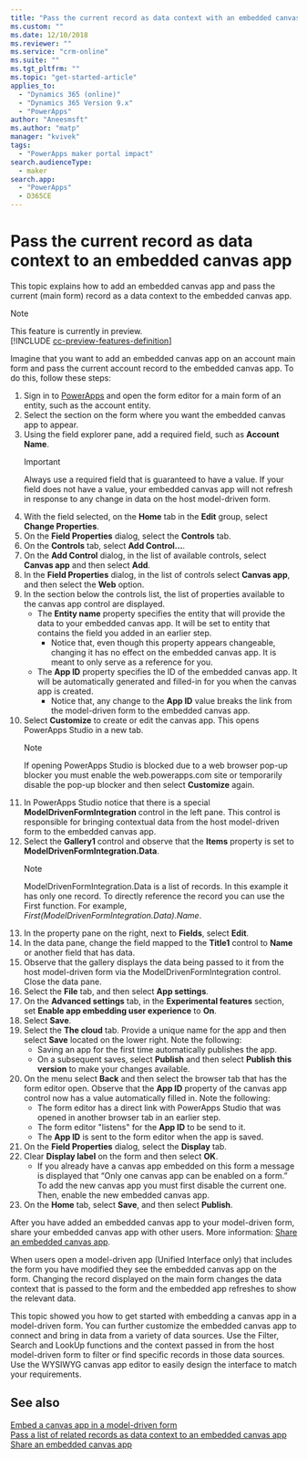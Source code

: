 ```yaml
---
title: "Pass the current record as data context with an embedded canvas app | MicrosoftDocs"
ms.custom: ""
ms.date: 12/10/2018
ms.reviewer: ""
ms.service: "crm-online"
ms.suite: ""
ms.tgt_pltfrm: ""
ms.topic: "get-started-article"
applies_to: 
  - "Dynamics 365 (online)"
  - "Dynamics 365 Version 9.x"
  - "PowerApps"
author: "Aneesmsft"
ms.author: "matp"
manager: "kvivek"
tags: 
  - "PowerApps maker portal impact"
search.audienceType: 
  - maker
search.app: 
  - "PowerApps"
  - D365CE
---
```


# Pass the current record as data context to an embedded canvas app
This topic explains how to add an embedded canvas app and pass the current (main form) record as a data context to the embedded canvas app.

> [!NOTE]
> This feature is currently in preview. <br />
> [!INCLUDE [cc-preview-features-definition](../../includes/cc-preview-features-definition.md)] 

Imagine that you want to add an embedded canvas app on an account main form and pass the current account record to the embedded canvas app. To do this, follow these steps: 

1.	Sign in to [PowerApps](https://web.powerapps.com/?utm_source=padocs&utm_medium=linkinadoc&utm_campaign=referralsfromdoc) and open the form editor for a main form of an entity, such as the account entity. 
2.	Select the section on the form where you want the embedded canvas app to appear.
3.	Using the field explorer pane, add a required field, such as **Account Name**.
      > [!IMPORTANT]
      > Always use a required field that is guaranteed to have a value. If your field does not have a value, your embedded canvas app will not refresh in response to any change in data on the host model-driven form.
4.	With the field selected, on the **Home** tab in the **Edit** group, select **Change Properties**.
5.	On the **Field Properties** dialog, select the **Controls** tab.
6.	On the **Controls** tab, select **Add Control...**.
7.	On the **Add Control** dialog, in the list of available controls, select **Canvas app** and then select **Add**.
8.	In the **Field Properties** dialog, in the list of controls select **Canvas app**, and then select the **Web** option.
9.	In the section below the controls list, the list of properties available to the canvas app control are displayed.
     - The **Entity name** property specifies the entity that will provide the data to your embedded canvas app. It will be set to entity that contains the field you added in an earlier step.
         - Notice that, even though this property appears changeable, changing it has no effect on the embedded canvas app. It is meant to only serve as a reference for you.
     - The **App ID** property specifies the ID of the embedded canvas app. It will be automatically generated and filled-in for you when the canvas app is created.
         - Notice that, any change to the **App ID** value breaks the link from the model-driven form to the embedded canvas app.
10.	Select **Customize** to create or edit the canvas app. This opens PowerApps Studio in a new tab.
	   > [!NOTE]
       > If opening PowerApps Studio is blocked due to a web browser pop-up blocker you must enable the web.powerapps.com site or temporarily disable the pop-up blocker and then select **Customize** again.
11.	In PowerApps Studio notice that there is a special **ModelDrivenFormIntegration** control in the left pane. This control is responsible for bringing contextual data from the host model-driven form to the embedded canvas app.
12.	Select the **Gallery1** control and observe that the **Items** property is set to **ModelDrivenFormIntegration.Data**.
      > [!NOTE]
      > ModelDrivenFormIntegration.Data is a list of records. In this example it has only one record. To directly reference the record you can use the First function. For example, *First(ModelDrivenFormIntegration.Data).Name*.
13.	In the property pane on the right, next to **Fields**, select **Edit**.
14.	In the data pane, change the field mapped to the **Title1** control to **Name** or another field that has data.
15.	Observe that the gallery displays the data being passed to it from the host model-driven form via the ModelDrivenFormIntegration control. Close the data pane.
16.	Select the **File** tab, and then select **App settings**.
17.	On the **Advanced settings** tab, in the **Experimental features** section, set **Enable app embedding user experience** to **On**.
18.	Select **Save**. 
19.	Select the **The cloud** tab. Provide a unique name for the app and then select **Save** located on the lower right. Note the following: 
    -  Saving an app for the first time automatically publishes the app.
	  -  On a subsequent saves, select **Publish** and then select **Publish this version** to make your changes available.
20.	On the menu select **Back** and then select the browser tab that has the form editor open. Observe that the **App ID** property of the canvas app control now has a value automatically filled in. Note the following: 
    - 	The form editor has a direct link with PowerApps Studio that was opened in another browser tab in an earlier step.
    - 	The form editor "listens" for the **App ID** to be send to it.
    - 	The **App ID** is sent to the form editor when the app is saved.
21.	On the **Field Properties** dialog, select the **Display** tab.
22.	Clear **Display label** on the form and then select **OK**.
    - 	If you already have a canvas app embedded on this form a message is displayed that “Only one canvas app can be enabled on a form.” To add the new canvas app you must first disable the current one. <!-- (LINK TO ARTICLE #5 – ANCHOR-DISABLE-APP) --> Then, enable the new embedded canvas app. <!--(LINK TO ARTICLE #5 – ANCHOR-ENABLE-APP)  -->
23.	On the **Home** tab, select **Save**, and then select **Publish**.

After you have added an embedded canvas app to your model-driven form, share your embedded canvas app with other users. More information: [Share an embedded canvas app](share-embedded-canvas-app.md).

When users open a model-driven app (Unified Interface only) that includes the form you have modified they see the embedded canvas app on the form. Changing the record displayed on the main form changes the data context that is passed to the form and the embedded app refreshes to show the relevant data.

This topic showed you how to get started with embedding a canvas app in a model-driven form. You can further customize the embedded canvas app to connect and bring in data from a variety of data sources. Use the Filter, Search and LookUp functions and the context passed in from the host model-driven form to filter or find specific records in those data sources. Use the WYSIWYG canvas app editor to easily design the interface to match your requirements.

## See also
[Embed a canvas app in a model-driven form](embed-canvas-app-in-form.md) <br />
[Pass a list of related records as data context to an embedded canvas app](pass-related-embedded-canvas-app.md) <br />
[Share an embedded canvas app](share-embedded-canvas-app.md)
